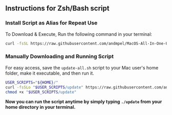 ## Instructions for Zsh/Bash script

### Install Script as Alias for Repeat Use

To Download & Execute, Run the following command in your terminal:

```sh
curl -fsSL https://raw.githubusercontent.com/andmpel/MacOS-All-In-One-Update-Script/HEAD/install.sh | zsh
```

### Manually Downloading and Running Script

For easy access, save the `update-all.sh` script to your Mac user's home folder, make it executable, and then run it.

```sh
USER_SCRIPTS="${HOME}/"
curl -fsSLo "$USER_SCRIPTS/update" https://raw.githubusercontent.com/andmpel/MacOS-All-In-One-Update-Script/HEAD/update-all.sh
chmod +x "$USER_SCRIPTS/update"
```

**Now you can run the script anytime by simply typing `./update` from your home directory in your terminal.**

